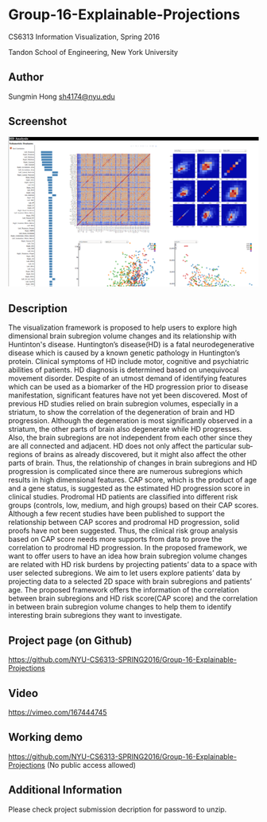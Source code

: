 # Group-16-Explainable-Projections

CS6313 Information Visualization, Spring 2016

Tandon School of Engineering, New York University

## Author

Sungmin Hong sh4174@nyu.edu

## Screenshot 

![Alt text](/InfoVisFinal.png?raw=true "Screenshot")

## Description

The visualization framework is proposed to help users to explore high dimensional brain subregion volume changes and its relationship with Huntinton's disease.
Huntington’s disease(HD) is a fatal neurodegenerative disease which is caused by a known 
genetic pathology in Huntington’s protein. Clinical symptoms of HD include motor, cognitive 
and psychiatric abilities of patients. HD diagnosis is determined based on unequivocal 
movement disorder. Despite of an utmost demand of identifying features which can be used 
as a biomarker of the HD progression prior to disease manifestation, significant features 
have not yet been discovered. Most of previous HD studies relied on brain sub­region 
volumes, especially in a striatum, to show the correlation of the degeneration of brain and 
HD progression. Although the degeneration is most significantly observed in a striatum, the 
other parts of brain also degenerate while HD progresses. Also, the brain sub­regions are 
not independent from each other since they are all connected and adjacent. HD does not 
only affect the particular sub­regions of brains as already discovered, but it might also affect 
the other parts of brain. Thus, the relationship of changes in brain sub­regions and HD 
progression is complicated since there are numerous sub­regions which results in high 
dimensional features. CAP score, which is the product of age and a gene status, is suggested 
as the estimated HD progression score in clinical studies. Prodromal HD patients are classified 
into different risk groups (controls, low, medium, and high groups) based on their CAP scores. 
Although a few recent studies have been published to support the relationship between CAP 
scores and prodromal HD progression, solid proofs have not been suggested. Thus, the clinical 
risk group analysis based on CAP score needs more supports from data to prove the correlation 
to prodromal HD progression. 
 In the proposed framework, we want to offer users to have an idea how brain subregion volume 
changes are related with HD risk burdens by projecting patients’ data to a space with user 
selected subregions. We aim to let users explore patients’ data by projecting data to a selected 
2D space with brain subregions and patients’ age. The proposed framework offers the 
information of the correlation between brain subregions and HD risk score(CAP score) and the 
correlation in between brain subregion volume changes to help them to identify interesting brain 
subregions they want to investigate. 


## Project page (on Github) 
https://github.com/NYU-CS6313-SPRING2016/Group-16-Explainable-Projections

## Video
https://vimeo.com/167444745 


## Working demo
https://github.com/NYU-CS6313-SPRING2016/Group-16-Explainable-Projections
(No public access allowed)


## Additional Information
Please check project submission decription for password to unzip. 

